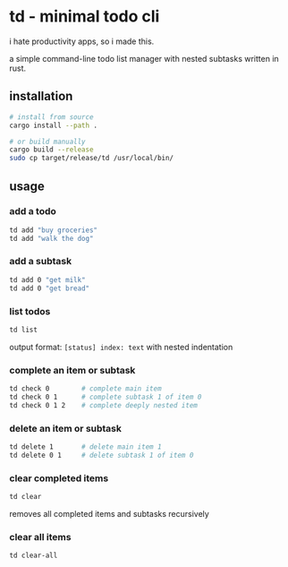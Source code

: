 # td - minimal todo cli

i hate productivity apps, so i made this.

a simple command-line todo list manager with nested subtasks written in rust.

## installation

```bash
# install from source
cargo install --path .

# or build manually
cargo build --release
sudo cp target/release/td /usr/local/bin/
```

## usage

### add a todo
```bash
td add "buy groceries"
td add "walk the dog"
```

### add a subtask
```bash
td add 0 "get milk"
td add 0 "get bread" 
```

### list todos
```bash
td list
```
output format: `[status] index: text` with nested indentation

### complete an item or subtask
```bash
td check 0        # complete main item
td check 0 1      # complete subtask 1 of item 0
td check 0 1 2    # complete deeply nested item
```

### delete an item or subtask
```bash
td delete 1       # delete main item 1
td delete 0 1     # delete subtask 1 of item 0
```

### clear completed items
```bash
td clear
```
removes all completed items and subtasks recursively

### clear all items
```bash
td clear-all
```
